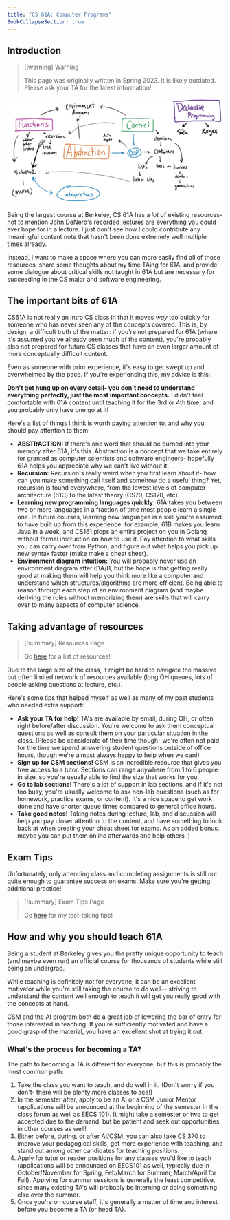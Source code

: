 ```yaml
---
title: "CS 61A: Computer Programs"
BookCollapseSection: true
---
```


## Introduction

> [!warning] Warning
>
> This page was originally written in Spring 2023. It is likely outdated. Please ask your TA for the latest information!

![Concept map](conceptmap.jpg)

Being the largest course at Berkeley, CS 61A has a *lot* of existing resources- not to mention John DeNero's recorded lectures are everything you could ever hope for in a lecture. I just don't see how I could contribute any meaningful content note that hasn't been done extremely well multiple times already.

Instead, I want to make a space where you can more easily find all of those resources, share some thoughts about my time TAing for 61A, and provide some dialogue about critical skills not taught in 61A but are necessary for succeeding in the CS major and software engineering.

## The important bits of 61A

CS61A is not really an intro CS class in that it moves *way* too quickly for someone who has never seen any of the concepts covered. This is, by design, a difficult truth of the matter: if you're not prepared for 61A (where it's assumed you've already seen much of the content), you're probably also not prepared for future CS classes that have an even larger amount of more conceptually difficult content.

Even as someone with prior experience, it's easy to get swept up and overwhelmed by the pace. If you're experiencing this, my advice is this:

**Don't get hung up on every detail- you don't need to understand everything perfectly, just the most important concepts.** I didn't feel comfortable with 61A content until teaching it for the 3rd or 4th time, and you probably only have one go at it!

Here's a list of things I think is worth paying attention to, and why you should pay attention to them:
 - **ABSTRACTION:** If there's one word that should be burned into your memory after 61A, it's this. Abstraction is a concept that we take entirely for granted as computer scientists and software engineers- hopefully 61A helps you appreciate why we can't live without it.
 - **Recursion:** Recursion's really weird when you first learn about it- how can you make something call itself and somehow do a useful thing? Yet, recursion is found everywhere, from the lowest levels of computer architecture (61C) to the latest theory (CS70, CS170, etc).
 - **Learning new programming languages quickly:** 61A takes you between two or more languages in a fraction of time most people learn a single one. In future courses, learning new languages is a skill you're assumed to have built up from this experience: for example, 61B makes you learn Java in a week, and CS161 plops an entire project on you in Golang without formal instruction on how to use it. Pay attention to what skills you can carry over from Python, and figure out what helps you pick up new syntax faster (make make a cheat sheet).
 - **Environment diagram intuition:** You will probably never use an environment diagram after 61A/B, but the hope is that getting really good at making them will help you think more like a computer and understand which structures/algorithms are more efficient. Being able to reason through each step of an environment diagram (and maybe deriving the rules without memorizing them) are skills that will carry over to many aspects of computer science.


## Taking advantage of resources

> [!summary] Resources Page
> 
> Go [here](/cs61a/resources) for a list of resources!

Due to the large size of the class, it might be hard to navigate the massive but often limited network of resources available (long OH queues, lots of people asking questions at lecture, etc.). 

Here's some tips that helped myself as well as many of my past students who needed extra support:
 - **Ask your TA for help!** TA's are available by email, during OH, or often right before/after discussion. You're welcome to ask them conceptual questions as well as consult them on your particular situation in the class. (Please be considerate of their time though- we're often not paid for the time we spend answering student questions outside of office hours, though we're almost always happy to help when we can!)
 - **Sign up for CSM sections!** CSM is an incredible resource that gives you free access to a tutor. Sections can range anywhere from 1 to 6 people in size, so you're usually able to find the size that works for you.
 - **Go to lab sections!** There's a lot of support in lab sections, and if it's not too busy, you're usually welcome to ask non-lab questions (such as for homework, practice exams, or content). It's a nice space to get work done and have shorter queue times compared to general office hours.
 - **Take good notes!** Taking notes during lecture, lab, and discussion will help you pay closer attention to the content, and have something to look back at when creating your cheat sheet for exams. As an added bonus, maybe you can put them online afterwards and help others :)

## Exam Tips

Unfortunately, only attending class and completing assignments is still not quite enough to guarantee success on exams. Make sure you're getting additional practice!

> [!summary] Exam Tips Page
> 
> Go [here](/cs61a/midterm-tips) for my test-taking tips!

## How and why you should teach 61A

Being a student at Berkeley gives you the pretty unique opportunity to teach (and maybe even run) an official course for thousands of students while still being an undergrad.

While teaching is definitely not for everyone, it can be an excellent motivator while you're still taking the course to do well-- striving to understand the content well enough to teach it will get you really good with the concepts at hand.

CSM and the AI program both do a great job of lowering the bar of entry for those interested in teaching. If you're sufficiently motivated and have a good grasp of the material, you have an excellent shot at trying it out.

### What's the process for becoming a TA?

The path to becoming a TA is different for everyone, but this is probably the most common path:
1. Take the class you want to teach, and do well in it. (Don't worry if you don't- there will be plenty more classes to ace!)
2. In the semester after, apply to be an AI or a CSM Junior Mentor (applications will be announced at the beginning of the semester in the class forum as well as EECS 101). It might take a semester or two to get accepted due to the demand, but be patient and seek out opportunities in other courses as well!
3. Either before, during, or after AI/CSM, you can also take CS 370 to improve your pedagogical skills, get more experience with teaching, and stand out among other candidates for teaching positions.
4. Apply for tutor or reader positions for any classes you'd like to teach (applications will be announced on EECS101 as well, typically due in October/November for Spring, Feb/March for Summer, March/April for Fall). Applying for summer sessions is generally the least competitive, since many existing TA's will probably be interning or doing something else over the summer.
5. Once you're on course staff, it's generally a matter of time and interest before you become a TA (or head TA).